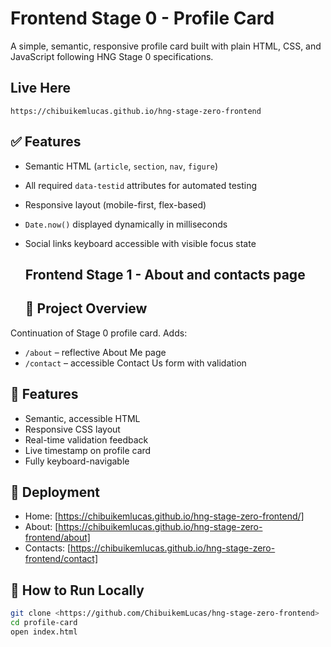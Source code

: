 # Frontend Stage 0 - Profile Card

A simple, semantic, responsive profile card built with plain HTML, CSS, and JavaScript following HNG Stage 0 specifications.

## Live Here
`https://chibuikemlucas.github.io/hng-stage-zero-frontend`

## ✅ Features

- Semantic HTML (`article`, `section`, `nav`, `figure`)
- All required `data-testid` attributes for automated testing
- Responsive layout (mobile-first, flex-based)
- `Date.now()` displayed dynamically in milliseconds
- Social links keyboard accessible with visible focus state

  ## Frontend Stage 1 - About and contacts page



  ## 🧩 Project Overview
  
Continuation of Stage 0 profile card.
Adds:
- `/about` – reflective About Me page  
- `/contact` – accessible Contact Us form with validation  

## 🧠 Features
- Semantic, accessible HTML
- Responsive CSS layout
- Real-time validation feedback
- Live timestamp on profile card
- Fully keyboard-navigable

## 🚀 Deployment

- Home: [https://chibuikemlucas.github.io/hng-stage-zero-frontend/]
- About: [https://chibuikemlucas.github.io/hng-stage-zero-frontend/about]
- Contacts: [https://chibuikemlucas.github.io/hng-stage-zero-frontend/contact]


## 🚀 How to Run Locally

```bash
git clone <https://github.com/ChibuikemLucas/hng-stage-zero-frontend>
cd profile-card
open index.html
